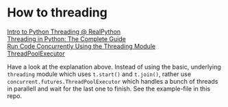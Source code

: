# How to threading

[Intro to Python Threading @ RealPython](https://realpython.com/intro-to-python-threading/)  
[Threading in Python: The Complete Guide](https://superfastpython.com/threading-in-python/)  
[Run Code Concurrently Using the Threading Module](https://youtu.be/IEEhzQoKtQU)  
[ThreadPoolExecutor](https://superfastpython.com/threadpoolexecutor-in-python/)  

Have a look at the explanation above. Instead of using the basic, underlying `threading` module which uses `t.start()` and `t.join()`, rather use `concurrent.futures.ThreadPoolExecutor` which handles a bunch of threads in parallell and wait for the last one to finish. See the example-file in this repo.
